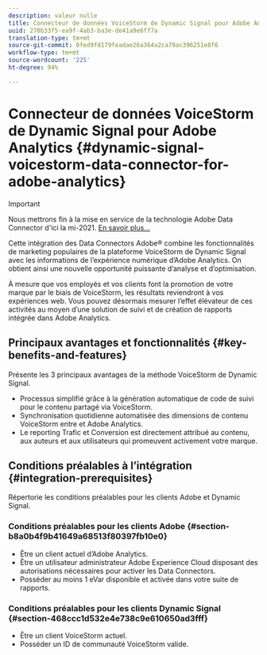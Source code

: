 ```yaml
---
description: valeur nulle
title: Connecteur de données VoiceStorm de Dynamic Signal pour Adobe Analytics
uuid: 270b33f5-ea9f-4ab3-ba3e-de41a9e6ff7a
translation-type: tm+mt
source-git-commit: 0fed9fd179feadae26a364a2ca79ac396251e8f6
workflow-type: tm+mt
source-wordcount: '225'
ht-degree: 94%

---
```



# Connecteur de données VoiceStorm de Dynamic Signal pour Adobe Analytics {#dynamic-signal-voicestorm-data-connector-for-adobe-analytics}

>[!IMPORTANT]
>
>Nous mettrons fin à la mise en service de la technologie Adobe Data Connector d&#39;ici la mi-2021. [En savoir plus...](/help/import/data-connectors/data-connectors-eol.md)

Cette intégration des Data Connectors Adobe® combine les fonctionnalités de marketing populaires de la plateforme VoiceStorm de Dynamic Signal avec les informations de l’expérience numérique d’Adobe Analytics. On obtient ainsi une nouvelle opportunité puissante d’analyse et d’optimisation.

À mesure que vos employés et vos clients font la promotion de votre marque par le biais de VoiceStorm, les résultats reviendront à vos expériences web. Vous pouvez désormais mesurer l’effet élévateur de ces activités au moyen d’une solution de suivi et de création de rapports intégrée dans Adobe Analytics.

## Principaux avantages et fonctionnalités {#key-benefits-and-features}

Présente les 3 principaux avantages de la méthode VoiceStorm de Dynamic Signal.

* Processus simplifié grâce à la génération automatique de code de suivi pour le contenu partagé via VoiceStorm.
* Synchronisation quotidienne automatisée des dimensions de contenu VoiceStorm entre et Adobe Analytics.
* Le reporting Trafic et Conversion est directement attribué au contenu, aux auteurs et aux utilisateurs qui promeuvent activement votre marque.

## Conditions préalables à l’intégration {#integration-prerequisites}

Répertorie les conditions préalables pour les clients Adobe et Dynamic Signal.

### Conditions préalables pour les clients Adobe {#section-b8a0b4f9b41649a68513f80397fb10e0}

* Être un client actuel d’Adobe Analytics.
* Être un utilisateur administrateur Adobe Experience Cloud disposant des autorisations nécessaires pour activer les Data Connectors.
* Posséder au moins 1 eVar disponible et activée dans votre suite de rapports.

### Conditions préalables pour les clients Dynamic Signal {#section-468ccc1d532e4e738c9e610650ad3fff}

* Être un client VoiceStorm actuel.
* Posséder un ID de communauté VoiceStorm valide.
